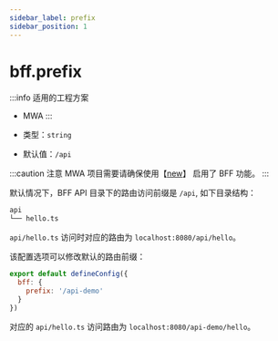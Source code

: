 ```yaml
---
sidebar_label: prefix
sidebar_position: 1
---
```


# bff.prefix

:::info 适用的工程方案
* MWA
:::

* 类型：`string`
* 默认值：`/api`

:::caution 注意
MWA 项目需要请确保使用【[new](/docs/apis/commands/mwa/new)】 启用了 BFF 功能。
:::

默认情况下，BFF API 目录下的路由访问前缀是 `/api`, 如下目录结构：

```bash
api
└── hello.ts
```

`api/hello.ts` 访问时对应的路由为 `localhost:8080/api/hello`。


该配置选项可以修改默认的路由前缀：

```js title="modern.config.js"
export default defineConfig({
  bff: {
    prefix: '/api-demo'
  }
})
```

对应的 `api/hello.ts` 访问路由为 `localhost:8080/api-demo/hello`。

